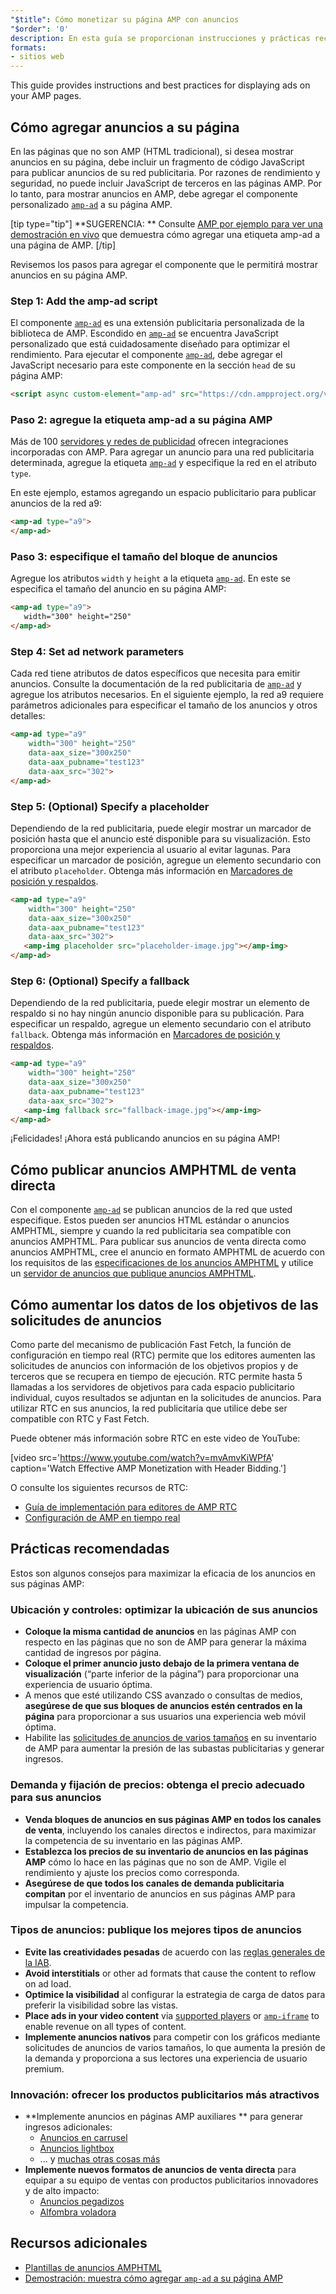 ```yaml
---
"$title": Cómo monetizar su página AMP con anuncios
"$order": '0'
description: En esta guía se proporcionan instrucciones y prácticas recomendadas para mostrar anuncios en sus páginas AMP. Por ejemplo, para mostrar los anuncios en AMP, debe agregar el componente personalizado amp-ad...
formats:
- sitios web
---
```


This guide provides instructions and best practices for displaying ads on your AMP pages.

## Cómo agregar anuncios a su página

En las páginas que no son AMP (HTML tradicional), si desea mostrar anuncios en su página, debe incluir un fragmento de código JavaScript para publicar anuncios de su red publicitaria. Por razones de rendimiento y seguridad, no puede incluir JavaScript de terceros en las páginas AMP. Por lo tanto, para mostrar anuncios en AMP, debe agregar el componente personalizado [`amp-ad`](../../../../documentation/components/reference/amp-ad.md) a su página AMP.

[tip type="tip"] **SUGERENCIA: ** Consulte [AMP por ejemplo para ver una demostración en vivo](../../../../documentation/components/reference/amp-ad.md) que demuestra cómo agregar una etiqueta amp-ad a una página de AMP. [/tip]

Revisemos los pasos para agregar el componente que le permitirá mostrar anuncios en su página AMP.

### Step 1: Add the amp-ad script

El componente [`amp-ad`](../../../../documentation/components/reference/amp-ad.md) es una extensión publicitaria personalizada de la biblioteca de AMP. Escondido en [`amp-ad`](../../../../documentation/components/reference/amp-ad.md) se encuentra JavaScript personalizado que está cuidadosamente diseñado para optimizar el rendimiento. Para ejecutar el componente [`amp-ad`](../../../../documentation/components/reference/amp-ad.md), debe agregar el JavaScript necesario para este componente en la sección `head` de su página AMP:

```html
<script async custom-element="amp-ad" src="https://cdn.ampproject.org/v0/amp-ad-0.1.js"></script>
```

### Paso 2: agregue la etiqueta amp-ad a su página AMP

Más de 100 [servidores y redes de publicidad](ads_vendors.md) ofrecen integraciones incorporadas con AMP. Para agregar un anuncio para una red publicitaria determinada, agregue la etiqueta [`amp-ad`](../../../../documentation/components/reference/amp-ad.md) y especifique la red en el atributo `type`.

En este ejemplo, estamos agregando un espacio publicitario para publicar anuncios de la red a9:

```html
<amp-ad type="a9">
</amp-ad>
```

### Paso 3: especifique el tamaño del bloque de anuncios

Agregue los atributos `width` y `height` a la etiqueta [`amp-ad`](../../../../documentation/components/reference/amp-ad.md). En este se especifica el tamaño del anuncio en su página AMP:

```html
<amp-ad type="a9">
   width="300" height="250"
</amp-ad>
```

### Step 4: Set ad network parameters

Cada red tiene atributos de datos específicos que necesita para emitir anuncios. Consulte la documentación de la red publicitaria de [`amp-ad`](../../../../documentation/components/reference/amp-ad.md) y agregue los atributos necesarios. En el siguiente ejemplo, la red a9 requiere parámetros adicionales para especificar el tamaño de los anuncios y otros detalles:

```html
<amp-ad type="a9"
    width="300" height="250"
    data-aax_size="300x250"
    data-aax_pubname="test123"
    data-aax_src="302">
</amp-ad>
```

### Step 5: (Optional) Specify a placeholder

Dependiendo de la red publicitaria, puede elegir mostrar un marcador de posición hasta que el anuncio esté disponible para su visualización. Esto proporciona una mejor experiencia al usuario al evitar lagunas. Para especificar un marcador de posición, agregue un elemento secundario con el atributo `placeholder`. Obtenga más información en [Marcadores de posición y respaldos](../../../../documentation/guides-and-tutorials/develop/style_and_layout/placeholders.md).

```html
<amp-ad type="a9"
    width="300" height="250"
    data-aax_size="300x250"
    data-aax_pubname="test123"
    data-aax_src="302">
   <amp-img placeholder src="placeholder-image.jpg"></amp-img>
</amp-ad>
```

### Step 6: (Optional) Specify a fallback

Dependiendo de la red publicitaria, puede elegir mostrar un elemento de respaldo si no hay ningún anuncio disponible para su publicación. Para especificar un respaldo, agregue un elemento secundario con el atributo `fallback`. Obtenga más información en [Marcadores de posición y respaldos](../../../../documentation/guides-and-tutorials/develop/style_and_layout/placeholders.md).

```html
<amp-ad type="a9"
    width="300" height="250"
    data-aax_size="300x250"
    data-aax_pubname="test123"
    data-aax_src="302">
   <amp-img fallback src="fallback-image.jpg"></amp-img>
</amp-ad>
```

¡Felicidades! ¡Ahora está publicando anuncios en su página AMP!

## Cómo publicar anuncios AMPHTML de venta directa

Con el componente [`amp-ad`](../../../../documentation/components/reference/amp-ad.md) se publican anuncios de la red que usted especifique. Estos pueden ser anuncios HTML estándar o anuncios AMPHTML, siempre y cuando la red publicitaria sea compatible con anuncios AMPHTML. Para publicar sus anuncios de venta directa como anuncios AMPHTML, cree el anuncio en formato AMPHTML de acuerdo con los requisitos de las [especificaciones de los anuncios AMPHTML](../../../../documentation/guides-and-tutorials/learn/a4a_spec.md) y utilice un [servidor de anuncios que publique anuncios AMPHTML](https://github.com/ampproject/amphtml/blob/master/ads/google/a4a/docs/a4a-readme.md#publishers).

## Cómo aumentar los datos de los objetivos de las solicitudes de anuncios

Como parte del mecanismo de publicación Fast Fetch, la función de configuración en tiempo real (RTC) permite que los editores aumenten las solicitudes de anuncios con información de los objetivos propios y de terceros que se recupera en tiempo de ejecución. RTC permite hasta 5 llamadas a los servidores de objetivos para cada espacio publicitario individual, cuyos resultados se adjuntan en la solicitudes de anuncios. Para utilizar RTC en sus anuncios, la red publicitaria que utilice debe ser compatible con RTC y Fast Fetch.

Puede obtener más información sobre RTC en este video de YouTube:

[video src='https://www.youtube.com/watch?v=mvAmvKiWPfA' caption='Watch Effective AMP Monetization with Header Bidding.']

O consulte los siguientes recursos de RTC:

- [Guía de implementación para editores de AMP RTC](https://github.com/ampproject/amphtml/blob/master/extensions/amp-a4a/rtc-publisher-implementation-guide.md)
- [Configuración de AMP en tiempo real](https://github.com/ampproject/amphtml/blob/master/extensions/amp-a4a/rtc-documentation.md)

## Prácticas recomendadas

Estos son algunos consejos para maximizar la eficacia de los anuncios en sus páginas AMP:

### Ubicación y controles: optimizar la ubicación de sus anuncios

- **Coloque la misma cantidad de anuncios** en las páginas AMP con respecto en las páginas que no son de AMP para generar la máxima cantidad de ingresos por página.
- **Coloque el primer anuncio justo debajo de la primera ventana de visualización** (“parte inferior de la página”) para proporcionar una experiencia de usuario óptima.
- A menos que esté utilizando CSS avanzado o consultas de medios, **asegúrese de que sus bloques de anuncios estén centrados en la página** para proporcionar a sus usuarios una experiencia web móvil óptima.
- Habilite las [solicitudes de anuncios de varios tamaños](https://github.com/ampproject/amphtml/blob/master/ads/README.md#support-for-multi-size-ad-requests) en su inventario de AMP para aumentar la presión de las subastas publicitarias y generar ingresos.

### Demanda y fijación de precios: obtenga el precio adecuado para sus anuncios

- **Venda bloques de anuncios en sus páginas AMP en todos los canales de venta**, incluyendo los canales directos e indirectos, para maximizar la competencia de su inventario en las páginas AMP.
- **Establezca los precios de su inventario de anuncios en las páginas AMP** cómo lo hace en las páginas que no son de AMP. Vigile el rendimiento y ajuste los precios como corresponda.
- **Asegúrese de que todos los canales de demanda publicitaria compitan** por el inventario de anuncios en sus páginas AMP para impulsar la competencia.

### Tipos de anuncios: publique los mejores tipos de anuncios

- **Evite las creatividades pesadas** de acuerdo con las [reglas generales de la IAB](http://www.iab.com/wp-content/uploads/2015/11/IAB_Display_Mobile_Creative_Guidelines_HTML5_2015.pdf).
- **Avoid interstitials** or other ad formats that cause the content to reflow on ad load.
- **Optimice la visibilidad** al configurar la estrategia de carga de datos para preferir la visibilidad sobre las vistas.
- **Place ads in your video content** via [supported players](../../../../documentation/components/index.html#media) or [`amp-iframe`](../../../../documentation/components/reference/amp-iframe.md) to enable revenue on all types of content.
- **Implemente anuncios nativos** para competir con los gráficos mediante solicitudes de anuncios de varios tamaños, lo que aumenta la presión de la demanda y proporciona a sus lectores una experiencia de usuario premium.

### Innovación: ofrecer los productos publicitarios más atractivos

- **Implemente anuncios en páginas AMP auxiliares ** para generar ingresos adicionales:
    - [Anuncios en carrusel](../../../../documentation/examples/documentation/Carousel_Ad.html)
    - [Anuncios lightbox](../../../../documentation/examples/documentation/Lightbox_Ad.html)
    - ... y [muchas otras cosas más](../../../../documentation/examples/index.html)
- **Implemente nuevos formatos de anuncios de venta directa** para equipar a su equipo de ventas con productos publicitarios innovadores y de alto impacto:
    - [Anuncios pegadizos](../../../../documentation/examples/documentation/amp-sticky-ad.html)
    - [Alfombra voladora](../../../../documentation/examples/documentation/amp-fx-flying-carpet.html)

## Recursos adicionales

- [Plantillas de anuncios AMPHTML](../../../../documentation/examples/index.html)
- [Demostración: muestra cómo agregar `amp-ad` a su página AMP](../../../../documentation/components/reference/amp-ad.md)
